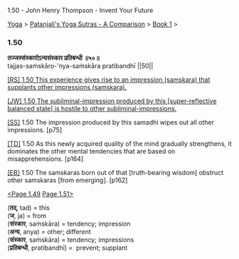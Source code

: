 1.50 - John Henry Thompson - Invent Your Future   
    

[Yoga](../../../yoga.md)‎ > ‎[Patanjali's Yoga Sutras - A Comparison](../../patanjani.md)‎ > ‎[Book 1](../book-1.md)‎ > ‎

### 1.50

**तज्जस्संस्कारोऽन्यसंस्कार प्रतिबन्धी ॥५०॥**  
tajjas-saṁskāro-'nya-saṁskāra pratibandhī ||50||  
  
  
[\[RS\] 1.50 This experience gives rise to an impression (samskara) that supplants other impressions (samskara).](http://www.ashtangayoga.info/philosophy/yoga-sutra-patanjali/chapter-1/item/tajjas-sanskaro-sanskara-pratibandhi/)  
  
[\[JW\] 1.50 The subliminal-impression produced by this \[super-reflective balanced state\] is hostile to other subliminal-impressions.](http://books.google.com/books?id=YzFImjtOxUwC&pg=PA96&ci=149%2C901%2C745%2C80&source=bookclip)  
  
[\[SS\]](http://www.amazon.com/Yoga-Sutras-Patanjali-Commentary-Satchidananda/dp/0932040381) 1.50 The impression produced by this samadhi wipes out all other impressions. \[p75\]  
  
[\[TD\]](http://www.amazon.com/Heart-Yoga-Developing-Personal-Practice/dp/089281764X/ref=sr_1_5?ie=UTF8&qid=1326228195&sr=8-5) 1.50 As this newly acquired quality of the mind gradually strengthens, it dominates the other mental tendencies that are based on misapprehensions. \[p164\]  
  
[\[EB\]](http://www.amazon.com/Yoga-Sutras-Patanjali-Translation-Commentary/dp/0865477361/ref=sr_1_1?ie=UTF8&s=books&qid=1250508322&sr=1-1) 1.50 The samskaras born out of that \[truth-bearing wisdom\] obstruct other samskaras \[from emerging\]. \[p162\]  
  
  
[<Page 1.49](149.md)  [Page 1.51>](151.md)  

(**तद्**, tad) = this  
(**ज**, ja) = from  
(**संस्कार**, saṁskāra) = tendency; impression  
(**अन्य**, anya) = other; different  
(**संस्कार**, saṁskāra) = tendency; impressions  
(**प्रतिबन्धी**, pratibandhī) =  prevent; supplant

